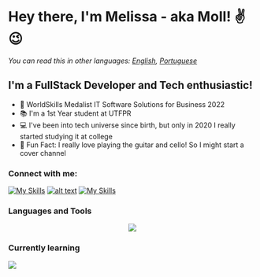 # Hey there, I'm Melissa - aka Moll! ✌😉

*You can read this in other languages: [English](README.md), [Portuguese](README_PT.md)*

## I'm a FullStack Developer and Tech enthusiastic!
- 🥈 WorldSkills Medalist IT Software Solutions for Business 2022
- 📚 I'm a 1st Year student at UTFPR
- 💻 I've been into tech universe since birth, but only in 2020 I really started studying it at college
- 🎸 Fun Fact: I really love playing the guitar and cello! So I might start a cover channel

### Connect with me:
[![My Skills](https://skillicons.dev/icons?i=linkedin)](https://br.linkedin.com/in/melissa-moll-62318b18b)
[![alt text](https://skillicons.dev/icons?i=discord)](https://discord.com/ "moll#6294")
[![My Skills](https://skillicons.dev/icons?i=instagram)](https://www.instagram.com/moll.png)

### Languages and Tools
<p align="center">
  <img src="https://skillicons.dev/icons?i=angular,css,html,js,nodejs,arduino,c,cs,cpp,dotnet,py,mysql,figma,git,visualstudio,vscode"/>
</p>
  
  
### Currently learning
<p>
  <img src="https://skillicons.dev/icons?i=docker,flutter,linux,mongodb,react,tensorflow" />
</p>

